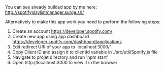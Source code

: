 
You can see already builded app by me here: http://spotifyplaylistmanager.surge.sh/

Alternatively to make this app work you need to perform the following steps:

1. Create an account https://developer.spotify.com/
2. Create new app using app dashboard https://developer.spotify.com/dashboard/applications
3. Edit redirect URI of your app to 'localhost:3000/'
4. Copy Client ID and assign it to clientId variable in ./src/util/Spotify.js file
5. Navigate to projet directory and run 'npm start'
6. Open http://localhost:3000 to view it in the browser
